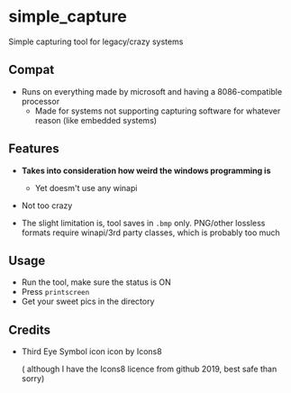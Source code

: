# simple_capture
Simple capturing tool for legacy/crazy systems

## Compat
* Runs on everything made by microsoft and having a 8086-compatible processor
	* Made for systems not supporting capturing software for whatever reason (like embedded systems)

## Features
* **Takes into consideration how weird the windows programming is**
	* Yet doesm't use any winapi
* Not too crazy

* The slight limitation is, tool saves in `.bmp` only. PNG/other lossless formats require winapi/3rd party classes, which is probably too much

## Usage

* Run the tool, make sure the status is ON
* Press `printscreen`
* Get your sweet pics in the directory

## Credits
* Third Eye Symbol icon icon by Icons8
	
	( although I have the Icons8 licence from github 2019, best safe than sorry)